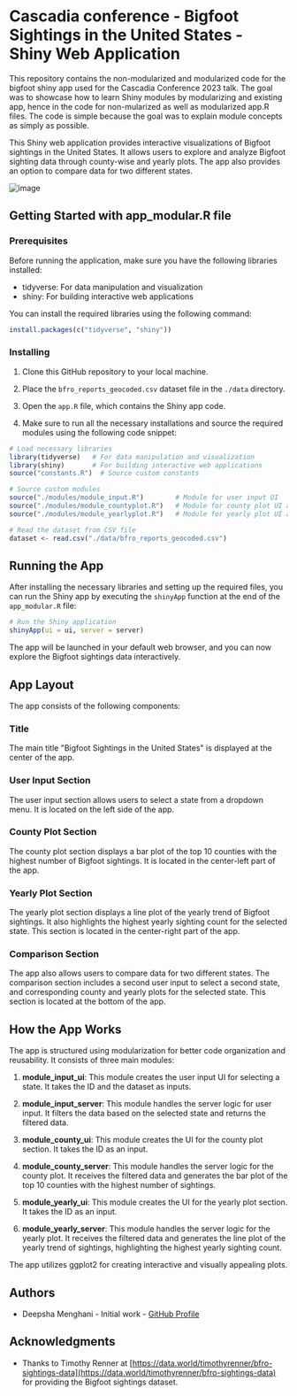 # Cascadia conference - Bigfoot Sightings in the United States - Shiny Web Application

This repository contains the non-modularized and modularized code for the bigfoot shiny app used for the Cascadia Conference 2023 talk. The goal was to showcase how to learn Shiny modules by modularizing and existing app, hence in the code for non-mularized as well as modularized app.R files. The code is simple because the goal was to explain module concepts as simply as possible. 

This Shiny web application provides interactive visualizations of Bigfoot sightings in the United States. It allows users to explore and analyze Bigfoot sighting data through county-wise and yearly plots. The app also provides an option to compare data for two different states.

![image](https://github.com/deepshamenghani/cascadia_bigfoot_shiny/assets/46545400/95d7194b-9834-4ba5-b18b-53b8c88744d2)

## Getting Started with app_modular.R file

### Prerequisites

Before running the application, make sure you have the following libraries installed:

- tidyverse: For data manipulation and visualization
- shiny: For building interactive web applications

You can install the required libraries using the following command:

```R
install.packages(c("tidyverse", "shiny"))
```

### Installing

1. Clone this GitHub repository to your local machine.

2. Place the `bfro_reports_geocoded.csv` dataset file in the `./data` directory.

3. Open the `app.R` file, which contains the Shiny app code.

4. Make sure to run all the necessary installations and source the required modules using the following code snippet:

```R
# Load necessary libraries
library(tidyverse)   # For data manipulation and visualization
library(shiny)       # For building interactive web applications
source("constants.R")  # Source custom constants

# Source custom modules
source("./modules/module_input.R")        # Module for user input UI
source("./modules/module_countyplot.R")   # Module for county plot UI and server logic
source("./modules/module_yearlyplot.R")   # Module for yearly plot UI and server logic

# Read the dataset from CSV file
dataset <- read.csv("./data/bfro_reports_geocoded.csv")
```

## Running the App

After installing the necessary libraries and setting up the required files, you can run the Shiny app by executing the `shinyApp` function at the end of the `app_modular.R` file:

```R
# Run the Shiny application 
shinyApp(ui = ui, server = server)
```

The app will be launched in your default web browser, and you can now explore the Bigfoot sightings data interactively.

## App Layout

The app consists of the following components:

### Title

The main title "Bigfoot Sightings in the United States" is displayed at the center of the app.

### User Input Section

The user input section allows users to select a state from a dropdown menu. It is located on the left side of the app.

### County Plot Section

The county plot section displays a bar plot of the top 10 counties with the highest number of Bigfoot sightings. It is located in the center-left part of the app.

### Yearly Plot Section

The yearly plot section displays a line plot of the yearly trend of Bigfoot sightings. It also highlights the highest yearly sighting count for the selected state. This section is located in the center-right part of the app.

### Comparison Section

The app also allows users to compare data for two different states. The comparison section includes a second user input to select a second state, and corresponding county and yearly plots for the selected state. This section is located at the bottom of the app.

## How the App Works

The app is structured using modularization for better code organization and reusability. It consists of three main modules:

1. **module_input_ui**: This module creates the user input UI for selecting a state. It takes the ID and the dataset as inputs.

2. **module_input_server**: This module handles the server logic for user input. It filters the data based on the selected state and returns the filtered data.

3. **module_county_ui**: This module creates the UI for the county plot section. It takes the ID as an input.

4. **module_county_server**: This module handles the server logic for the county plot. It receives the filtered data and generates the bar plot of the top 10 counties with the highest number of sightings.

5. **module_yearly_ui**: This module creates the UI for the yearly plot section. It takes the ID as an input.

6. **module_yearly_server**: This module handles the server logic for the yearly plot. It receives the filtered data and generates the line plot of the yearly trend of sightings, highlighting the highest yearly sighting count.

The app utilizes ggplot2 for creating interactive and visually appealing plots.

## Authors

- Deepsha Menghani - Initial work - [GitHub Profile](https://github.com/deepshamenghani)

## Acknowledgments

- Thanks to Timothy Renner at [https://data.world/timothyrenner/bfro-sightings-data](https://data.world/timothyrenner/bfro-sightings-data) for providing the Bigfoot sightings dataset.
